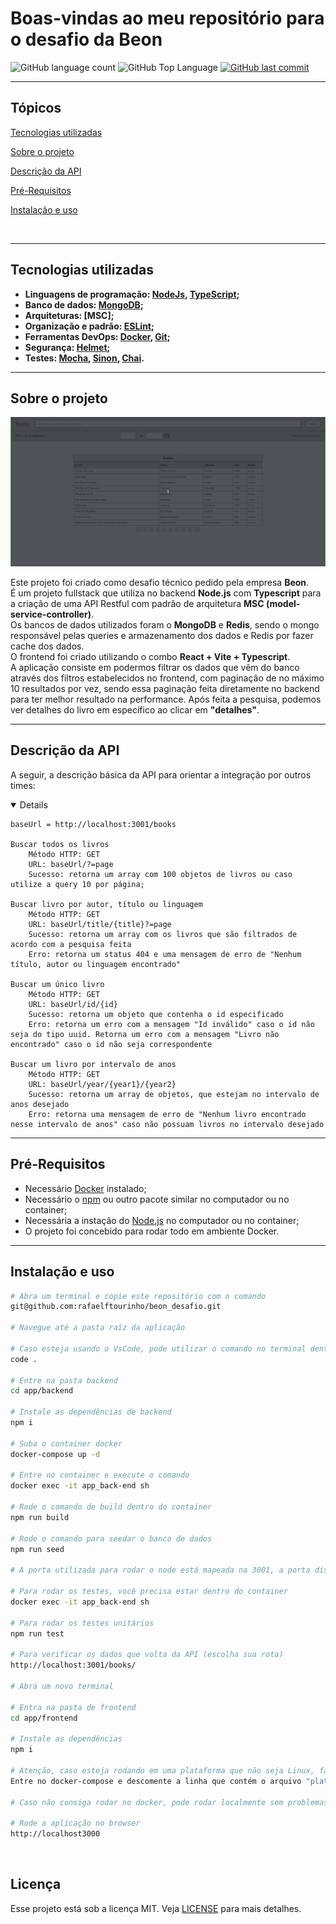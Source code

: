 # Boas-vindas ao meu repositório para o desafio da Beon

<p>
  <img alt="GitHub language count" src="https://img.shields.io/github/languages/count/rafaelftourinho/beon_desafio?color=6E40C9&style=flat-square">
  <img alt="GitHub Top Language" src="https://img.shields.io/github/languages/top/rafaelftourinho/beon_desafio?color=6E40C9&style=flat-square">
  <a href="https://github.com/rafaelftourinho/beon_desafio/commits/main">
    <img alt="GitHub last commit" src="https://img.shields.io/github/last-commit/rafaelftourinho/beon_desafio?color=6E40C9&style=flat-square">
  </a>
</p>
<hr>

## Tópicos 

[Tecnologias utilizadas](#tecnologias-utilizadas)

[Sobre o projeto](#sobre-o-projeto)

[Descrição da API](#descrição-da-api)

[Pré-Requisitos](#pré-requisitos)

[Instalação e uso](#instalação-e-uso)

<br>
<hr>

## Tecnologias utilizadas
- <strong>Linguagens de programação: [NodeJs](https://nodejs.org/en/), [TypeScript](https://www.typescriptlang.org/);
- Banco de dados: [MongoDB](https://www.mongodb.com/);
- Arquiteturas: [MSC];
- Organização e padrão: [ESLint]();
- Ferramentas DevOps: [Docker](), [Git]();
- Segurança: [Helmet](https://www.npmjs.com/package/helmet);
- Testes: [Mocha](https://mochajs.org/), [Sinon](https://sinonjs.org/releases/latest/mocks/), [Chai](https://www.chaijs.com/).
</strong>
<hr>

## Sobre o projeto

<img src="./assets/beon.gif" alt="gif da aplicação">

Este projeto foi criado como desafio técnico pedido pela empresa <strong>Beon</strong>.</br>
É um projeto fullstack que utiliza no backend <strong>Node.js</strong> com <strong>Typescript</strong> para a criação de uma API Restful com padrão de arquitetura <strong>MSC (model-service-controller)</strong>. </br>
Os bancos de dados utilizados foram o <strong>MongoDB</strong> e <strong>Redis</strong>, sendo o mongo responsável pelas queries e armazenamento dos dados e Redis por fazer cache dos dados. </br>
O frontend foi criado utilizando o combo <strong>React + Vite + Typescript</strong>. </br>
A aplicação consiste em podermos filtrar os dados que vêm do banco através dos filtros estabelecidos no frontend, com paginação de no máximo 10 resultados por vez, sendo essa paginação feita diretamente no backend para ter melhor resultado na performance. Após feita a pesquisa, podemos ver detalhes do livro em específico ao clicar em <strong>"detalhes"</strong>.
<hr>

## Descrição da API
  A seguir, a descrição básica da API para orientar a integração por outros times:

  <details open>

    baseUrl = http://localhost:3001/books

    Buscar todos os livros
        Método HTTP: GET
        URL: baseUrl/?=page
        Sucesso: retorna um array com 100 objetos de livros ou caso utilize a query 10 por página;

    Buscar livro por autor, título ou linguagem
        Método HTTP: GET
        URL: baseUrl/title/{title}?=page
        Sucesso: retorna um array com os livros que são filtrados de acordo com a pesquisa feita
        Erro: retorna um status 404 e uma mensagem de erro de "Nenhum título, autor ou linguagem encontrado"

    Buscar um único livro
        Método HTTP: GET
        URL: baseUrl/id/{id}
        Sucesso: retorna um objeto que contenha o id especificado
        Erro: retorna um erro com a mensagem "Id inválido" caso o id não seja do tipo uuid. Retorna um erro com a mensagem "Livro não encontrado" caso o id não seja correspondente

    Buscar um livro por intervalo de anos
        Método HTTP: GET
        URL: baseUrl/year/{year1}/{year2}
        Sucesso: retorna um array de objetos, que estejam no intervalo de anos desejado
        Erro: retorna uma mensagem de erro de "Nenhum livro encontrado nesse intervalo de anos" caso não possuam livros no intervalo desejado
  </details>

<hr>

## Pré-Requisitos
  - Necessário [Docker](https://docs.docker.com/get-docker/) instalado;
  - Necessário o [npm](https://balta.io/blog/node-npm-instalacao-configuracao-e-primeiros-passos) ou outro pacote similar no computador ou no container;
  - Necessária a instação do [Node.js](https://nodejs.org/pt-br/download/package-manager/) no computador ou no container;
  - O projeto foi concebido para rodar todo em ambiente Docker.

<hr>

## Instalação e uso

```bash
# Abra um terminal e copie este repositório com o comando
git@github.com:rafaelftourinho/beon_desafio.git

# Navegue até a pasta raíz da aplicação

# Caso esteja usando o VsCode, pode utilizar o comando no terminal dentro da pasta
code .

# Entre na pasta backend
cd app/backend 

# Instale as dependências de backend
npm i

# Suba o container docker
docker-compose up -d

# Entre no container e execute o comando
docker exec -it app_back-end sh

# Rode o comando de build dentro do container
npm run build

# Rode o comando para seedar o banco de dados
npm run seed

# A porta utilizada para rodar o node está mapeada na 3001, a porta disponibilizada para o database é a 27017 e aporta disponibilizada para o frontend é a 3000

# Para rodar os testes, você precisa estar dentro do container
docker exec -it app_back-end sh

# Para rodar os testes unitários
npm run test

# Para verificar os dados que volta da API (escolha sua rota)
http://localhost:3001/books/

# Abra um novo terminal

# Entra na pasta de frontend
cd app/frontend

# Instale as dependências
npm i

# Atenção, caso esteja rodando em uma plataforma que não seja Linux, faça a etapa a seguir, caso contrário, ignore-a
Entre no docker-compose e descomente a linha que contém o arquivo "platform: linux/x86_64"

# Caso não consiga rodar no docker, pode rodar localmente sem problemas

# Rode a aplicação no browser
http://localhost3000
```

<br>

## Licença
Esse projeto está sob a licença MIT. Veja [LICENSE](https://pt.wikipedia.org/wiki/Licen%C3%A7a_MIT) para mais detalhes.
